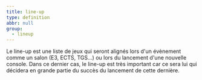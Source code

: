 ```yaml
---
title: line-up
type: definition
abbr: null
group:
  - lineup
---
```

Le line-up est une liste de jeux qui seront alignés lors d'un évènement comme un salon (E3, ECTS, TGS...) ou lors du lancement d'une nouvelle console. Dans ce dernier cas, le line-up est très important car ce sera lui qui décidera en grande partie du succès du lancement de cette dernière.
